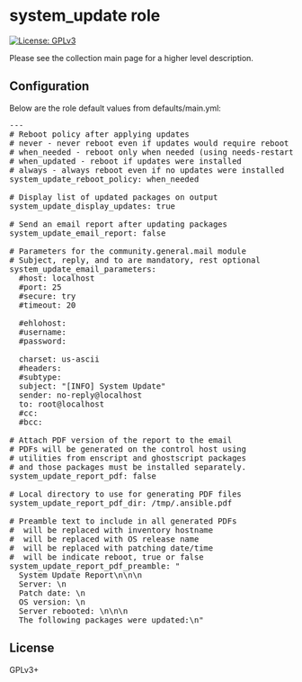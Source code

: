 # system_update role

[![License: GPLv3](https://img.shields.io/badge/license-GPLv3-brightgreen.svg)](https://www.gnu.org/licenses/gpl-3.0)

Please see the collection main page for a higher level description.

## Configuration

Below are the role default values from defaults/main.yml:

<pre>
---
# Reboot policy after applying updates
# never - never reboot even if updates would require reboot
# when_needed - reboot only when needed (using needs-restarting)
# when_updated - reboot if updates were installed
# always - always reboot even if no updates were installed
system_update_reboot_policy: when_needed

# Display list of updated packages on output
system_update_display_updates: true

# Send an email report after updating packages
system_update_email_report: false

# Parameters for the community.general.mail module
# Subject, reply, and to are mandatory, rest optional
system_update_email_parameters:
  #host: localhost
  #port: 25
  #secure: try
  #timeout: 20

  #ehlohost:
  #username:
  #password:

  charset: us-ascii
  #headers:
  #subtype:
  subject: "[INFO] System Update"
  sender: no-reply@localhost
  to: root@localhost
  #cc:
  #bcc:

# Attach PDF version of the report to the email
# PDFs will be generated on the control host using
# utilities from enscript and ghostscript packages
# and those packages must be installed separately.
system_update_report_pdf: false

# Local directory to use for generating PDF files
system_update_report_pdf_dir: /tmp/.ansible.pdf

# Preamble text to include in all generated PDFs
# <HOST> will be replaced with inventory hostname
# <OSREL> will be replaced with OS release name
# <DATE> will be replaced with patching date/time
# <REBOOT> will be indicate reboot, true or false
system_update_report_pdf_preamble: "
  System Update Report\n\n\n
  Server: <HOST>\n
  Patch date: <DATE>\n
  OS version: <OSREL>\n
  Server rebooted: <REBOOT>\n\n\n
  The following packages were updated:\n"
</pre>

## License

GPLv3+
